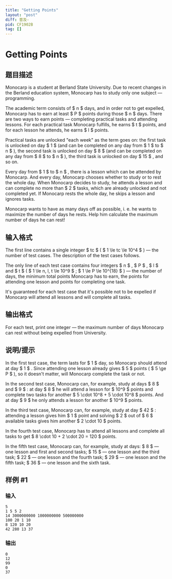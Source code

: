 ```yaml
---
title: "Getting Points"
layout: "post"
diff: 普及-
pid: CF1902B
tag: []
---
```


# Getting Points

## 题目描述

Monocarp is a student at Berland State University. Due to recent changes in the Berland education system, Monocarp has to study only one subject — programming.

The academic term consists of $ n $ days, and in order not to get expelled, Monocarp has to earn at least $ P $ points during those $ n $ days. There are two ways to earn points — completing practical tasks and attending lessons. For each practical task Monocarp fulfills, he earns $ t $ points, and for each lesson he attends, he earns $ l $ points.

Practical tasks are unlocked "each week" as the term goes on: the first task is unlocked on day $ 1 $ (and can be completed on any day from $ 1 $ to $ n $ ), the second task is unlocked on day $ 8 $ (and can be completed on any day from $ 8 $ to $ n $ ), the third task is unlocked on day $ 15 $ , and so on.

Every day from $ 1 $ to $ n $ , there is a lesson which can be attended by Monocarp. And every day, Monocarp chooses whether to study or to rest the whole day. When Monocarp decides to study, he attends a lesson and can complete no more than $ 2 $  tasks, which are already unlocked and not completed yet. If Monocarp rests the whole day, he skips a lesson and ignores tasks.

Monocarp wants to have as many days off as possible, i. e. he wants to maximize the number of days he rests. Help him calculate the maximum number of days he can rest!

## 输入格式

The first line contains a single integer $ tc $ ( $ 1 \le tc \le 10^4 $ ) — the number of test cases. The description of the test cases follows.

The only line of each test case contains four integers $ n $ , $ P $ , $ l $ and $ t $ ( $ 1 \le n, l, t \le 10^9 $ ; $ 1 \le P \le 10^{18} $ ) — the number of days, the minimum total points Monocarp has to earn, the points for attending one lesson and points for completing one task.

It's guaranteed for each test case that it's possible not to be expelled if Monocarp will attend all lessons and will complete all tasks.

## 输出格式

For each test, print one integer — the maximum number of days Monocarp can rest without being expelled from University.

## 说明/提示

In the first test case, the term lasts for $ 1 $ day, so Monocarp should attend at day $ 1 $ . Since attending one lesson already gives $ 5 $ points ( $ 5 \ge P $ ), so it doesn't matter, will Monocarp complete the task or not.

In the second test case, Monocarp can, for example, study at days $ 8 $ and $ 9 $ : at day $ 8 $ he will attend a lesson for $ 10^9 $ points and complete two tasks for another $ 5 \cdot 10^8 + 5 \cdot 10^8 $ points. And at day $ 9 $ he only attends a lesson for another $ 10^9 $ points.

In the third test case, Monocarp can, for example, study at day $ 42 $ : attending a lesson gives him $ 1 $ point and solving $ 2 $ out of $ 6 $ available tasks gives him another $ 2 \cdot 10 $ points.

In the fourth test case, Monocarp has to attend all lessons and complete all tasks to get $ 8 \cdot 10 + 2 \cdot 20 = 120 $ points.

In the fifth test case, Monocarp can, for example, study at days: $ 8 $ — one lesson and first and second tasks; $ 15 $ — one lesson and the third task; $ 22 $ — one lesson and the fourth task; $ 29 $ — one lesson and the fifth task; $ 36 $ — one lesson and the sixth task.

## 样例 #1

### 输入

```
5
1 5 5 2
14 3000000000 1000000000 500000000
100 20 1 10
8 120 10 20
42 280 13 37
```

### 输出

```
0
12
99
0
37
```


